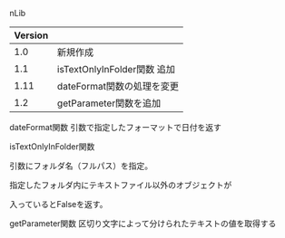 nLib



| Version |                            |
| ------- | -------------------------- |
| 1.0     | 新規作成                   |
| 1.1     | isTextOnlyInFolder関数 追加     |
| 1.11    | dateFormat関数の処理を変更 |
| 1.2     | getParameter関数を追加   |


dateFormat関数
引数で指定したフォーマットで日付を返す

isTextOnlyInFolder関数

引数にフォルダ名（フルパス）を指定。

指定したフォルダ内にテキストファイル以外のオブジェクトが

入っているとFalseを返す。

getParameter関数
区切り文字によって分けられたテキストの値を取得する

